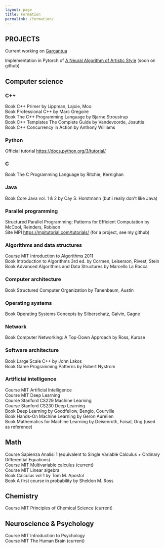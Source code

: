 ```yaml
---
layout: page
title: Formation
permalink: /formation/
---
```



## PROJECTS
Current working on [Gargantua](https://github.com/Giully314/Gargantua)

Implementation in Pytorch of [A Neural Algorithm of Artistic Style](https://arxiv.org/pdf/1508.06576v2.pdf) (soon on github)  


## Computer science
### C++
Book C++ Primer by Lippman, Lajoie, Moo   
Book Professional C++ by Marc Gregoire  
Book The C++ Programming Language by Bjarne Stroustrup  
Book C++ Templates The Complete Guide by Vandevoorde, Josuttis  
Book C++ Concurrency in Action by Anthony Williams  


### Python
Official tutorial https://docs.python.org/3/tutorial/  


### C
Book The C Programming Language by Ritchie, Kernighan  


### Java 
Book Core Java vol. 1 & 2 by Cay S. Horstmann (but i really don't like Java)  

### Parallel programming
Structured Parallel Programming: Patterns for Efficient Computation by McCool, Reinders, Robison  
Site MPI https://mpitutorial.com/tutorials/ (for a project, see my github)  

### Algorithms and data structures
Course MIT Introduction to Algorithms 2011  
Book Introduction to Algorithms 3rd ed. by Cormen, Leiserson, Rivest, Stein  
Book Advanced Algorithms and Data Structures by Marcello  La Rocca  

### Computer architecture
Book Structured Computer Organization by Tanenbaum, Austin  

### Operating systems
Book Operating Systems Concepts by Silberschatz, Galvin, Gagne  

### Network
Book Computer Networking: A Top-Down Approach by Ross, Kurose  

### Software architecture
Book Large Scale C++ by John Lakos  
Book Game Programming Patterns by Robert Nystrom  

### Artificial intelligence
Course MIT Artificial Intelligence  
Course MIT Deep Learning  
Course Stanford CS229 Machine Learning  
Course Stanford CS230 Deep Learning  
Book Deep Learning by Goodfellow, Bengio, Courville  
Book Hands-On Machine Learning by Geron Aurelien  
Book Mathematics for Machine Learning by Deisenroth, Faisal, Ong (used as reference)  


## Math
Course Sapienza Analisi 1 (equivalent to Single Variable Calculus + Ordinary Differential Equations)  
Course MIT Multivariable calculus (current)  
Course MIT Linear algebra  
Book Calculus vol 1 by Tom M. Apostol  
Book A first course in probability by Sheldon M. Ross  

## Chemistry
Course MIT Principles of Chemical Science (current)  

## Neuroscience & Psychology
Course MIT Introduction to Psychology  
Course MIT The Human Brain (current)  

